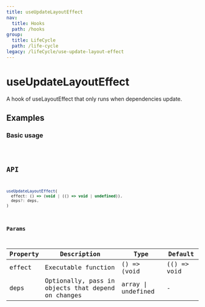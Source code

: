 ```yaml
---
title: useUpdateLayoutEffect
nav:
  title: Hooks
  path: /hooks
group:
  title: LifeCycle
  path: /life-cycle
legacy: /lifeCycle/use-update-layout-effect
---
```


# useUpdateLayoutEffect

A hook of useLayoutEffect that only runs when dependencies update.

## Examples

### Basic usage

<code src="./demo/demo1.tsx" />

## API

```javascript
useUpdateLayoutEffect(
  effect: () => (void | (() => void | undefined)),
  deps?: deps,
)
```

### Params

| Property | Description                                                        | Type                   | Default |
|---------|----------------------------------------------|------------------------|--------|
| effect | Executable function  | () => (void | (() => void | undefined)) | -      |
| deps | Optionally, pass in objects that depend on changes | array \| undefined | -      |
